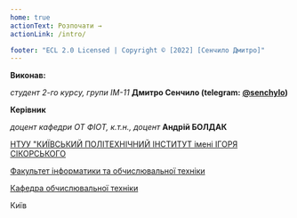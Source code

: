 ```yaml
---
home: true
actionText: Розпочати →
actionLink: /intro/

footer: "ECL 2.0 Licensed | Copyright © [2022] [Сенчило Дмитро]"
---
```



**Виконав:** 

*студент 2-го курсу, групи ІМ-11*<span padding-right:5em></span> **Дмитро Сенчило (telegram: [@senchylo](https://t.me/e_semivolos))**

**Керівник**

*доцент кафедри ОТ ФІОТ, к.т.н., доцент*<span padding-right:5em></span> **Андрій БОЛДАК** 

[НТУУ "КИЇВСЬКИЙ ПОЛІТЕХНІЧНИЙ ІНСТИТУТ імені ІГОРЯ СІКОРСЬКОГО](https://kpi.ua/)

[Факультет інформатики та обчислювальної техніки](https://fiot.kpi.ua/)

[Кафедра обчислювальної техніки](https://comsys.kpi.ua/)

Київ
